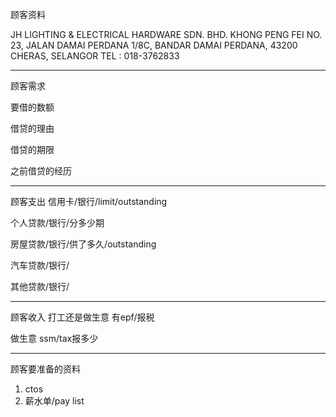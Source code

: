 顾客资料

JH LIGHTING & ELECTRICAL HARDWARE SDN. BHD. 
KHONG PENG FEI NO. 23, JALAN DAMAI PERDANA 1/8C, BANDAR DAMAI PERDANA, 43200 CHERAS, SELANGOR TEL : 018-3762833

-----------------
顾客需求


要借的数额

借贷的理由

借贷的期限

之前借贷的经历


--------------
顾客支出
信用卡/银行/limit/outstanding


个人贷款/银行/分多少期

房屋贷款/银行/供了多久/outstanding

汽车贷款/银行/


其他贷款/银行/

-----------
顾客收入
打工还是做生意
有epf/报税

做生意 ssm/tax报多少

-------
顾客要准备的资料
1. ctos
2. 薪水单/pay list




